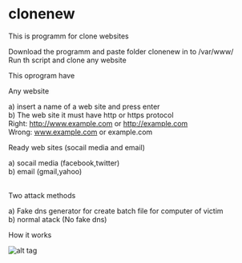 # clonenew
This is programm for clone websites <br />

Download the programm and paste folder clonenew in to /var/www/ <br />
 Run th script and clone any website <br />

This oprogram have  <br />

Any website <br />

  a) insert a name of a web site and press enter <br />
  b) The web site it must have http or https protocol <br />
     Right: http://www.example.com or http://example.com <br />
     Wrong: www.example.com or example.com <br />
     


 Ready web sites (socail media and email) <br />
 
 a) socail media (facebook,twitter) <br />
 b) email (gmail,yahoo) <br />



<br />
Two attack methods 

a) Fake dns generator for create batch file for computer of victim <br />
b) normal atack (No fake dns) <br />


How it works

![alt tag](http://www.cert.gov.om/images/news/dns_english.jpg "Dns reirect") 
